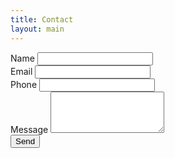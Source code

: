 ```yaml
---
title: Contact
layout: main
---
```

<form method="POST" action="https://formsubmit.co/{{ site.email }}">
    <!-- Name input -->
    <div data-mdb-input-init class="form-outline mb-4">
        <label class="form-label" for="form-name">Name</label>
        <input type="text" name="name" id="form-name" class="form-control" required/>
    </div>
    <!-- Email input -->
    <div data-mdb-input-init class="form-outline mb-4">
        <label class="form-label" for="form-email">Email</label>
        <input type="email" name="email" id="form-email" class="form-control" required/>
    </div>
    <!-- Phone -->
    <div data-mdb-input-init class="form-outline mb-4">
        <label class="form-label" for="form-phone">Phone</label>
        <input type="tel" maxLength="10" minLength="10" name="form-phone" id="phone" class="form-control" pattern="08[3679][0-9]{7}">
    </div>
    <!-- Message input -->
    <div data-mdb-input-init class="form-outline mb-4">
        <label class="form-label" for="form-message">Message</label>
        <textarea name="message" id="form-message" rows="4" class="form-control" required></textarea>
    </div>
    <!-- Form control -->
    <input type="hidden" name="_subject" value="Website Form">
    <input type="hidden" name="_next" value="{{ site.url }}/contact-success.html">
    <!-- Submit button -->
    <button data-mdb-ripple-init type="submit" class="btn btn-primary btn-block mb-4">Send</button>
</form>